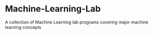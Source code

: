 # Machine-Learning-Lab
A collection of Machine Learning lab programs covering major machine learning concepts 
